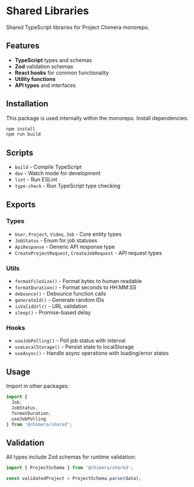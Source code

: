 # Shared Libraries

Shared TypeScript libraries for Project Chimera monorepo.

## Features

- **TypeScript** types and schemas
- **Zod** validation schemas
- **React hooks** for common functionality
- **Utility functions**
- **API types** and interfaces

## Installation

This package is used internally within the monorepo. Install dependencies:

```bash
npm install
npm run build
```

## Scripts

- `build` - Compile TypeScript
- `dev` - Watch mode for development
- `lint` - Run ESLint
- `type-check` - Run TypeScript type checking

## Exports

### Types
- `User`, `Project`, `Video`, `Job` - Core entity types
- `JobStatus` - Enum for job statuses
- `ApiResponse` - Generic API response type
- `CreateProjectRequest`, `CreateJobRequest` - API request types

### Utils
- `formatFileSize()` - Format bytes to human readable
- `formatDuration()` - Format seconds to HH:MM:SS
- `debounce()` - Debounce function calls
- `generateId()` - Generate random IDs
- `isValidUrl()` - URL validation
- `sleep()` - Promise-based delay

### Hooks
- `useJobPolling()` - Poll job status with interval
- `useLocalStorage()` - Persist state to localStorage
- `useAsync()` - Handle async operations with loading/error states

## Usage

Import in other packages:

```typescript
import { 
  Job, 
  JobStatus, 
  formatDuration, 
  useJobPolling 
} from '@chimera/shared';
```

## Validation

All types include Zod schemas for runtime validation:

```typescript
import { ProjectSchema } from '@chimera/shared';

const validatedProject = ProjectSchema.parse(data);
```
